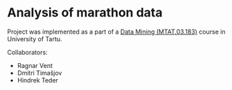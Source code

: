 # Analysis of marathon data
Project was implemented as a part of a [Data Mining (MTAT.03.183)](https://courses.cs.ut.ee/2015/dm/spring) course in University of Tartu. 

Collaborators:
  - Ragnar Vent
  - Dmitri Timašjov
  - Hindrek Teder